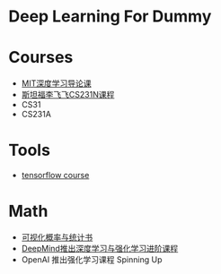 # Deep Learning For Dummy

# Courses
- [MIT深度学习导论课](https://www.bilibili.com/video/av39794099?from=search&seid=4828231138261393224)
- [斯坦福李飞飞CS231N课程](https://space.bilibili.com/216720985/channel/detail?cid=32406)
- CS31
- CS231A

# Tools
- [tensorflow course](https://github.com/machinelearningmindset/TensorFlow-Course)

# Math
- [可视化概率与统计书](https://seeing-theory.brown.edu/cn.html#firstPage)
- [DeepMind推出深度学习与强化学习进阶课程](https://mp.weixin.qq.com/s?__biz=MzA3MzI4MjgzMw==&mid=2650752537&idx=2&sn=729b6a8a7b8cf0dda5474515d58388d7&chksm=871a8267b06d0b71d541485a32c54241dff6ff6f83e4e1f376bf12daa65452be51b1b1f111e3&mpshare=1&scene=1&srcid=0322qNnkMTx0lZtdSvzSTSxG#rd)
- OpenAI 推出强化学习课程 Spinning Up
